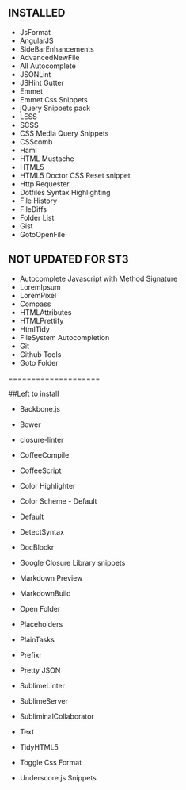 ## INSTALLED
 - JsFormat 
 - AngularJS
 - SideBarEnhancements
 - AdvancedNewFile
 - All Autocomplete
 - JSONLint
 - JSHint Gutter
 - Emmet
 - Emmet Css Snippets
 - jQuery Snippets pack
 - LESS
 - SCSS
 - CSS Media Query Snippets
 - CSScomb
 - Haml
 - HTML Mustache
 - HTML5
 - HTML5 Doctor CSS Reset snippet
 - Http Requester
 - Dotfiles Syntax Highlighting
 - File History
 - FileDiffs
 - Folder List
 - Gist
 - GotoOpenFile
 
## NOT UPDATED FOR ST3


 - Autocomplete Javascript with Method Signature
 - LoremIpsum
 - LoremPixel
 - Compass
 - HTMLAttributes
 - HTMLPrettify
 - HtmlTidy
 - FileSystem Autocompletion
 - Git
 - Github Tools
 - Goto Folder
   
 ====================


##Left to install
 
 - Backbone.js
 - Bower
 - closure-linter
 - CoffeeCompile
 - CoffeeScript
 - Color Highlighter
 - Color Scheme - Default
 - Default
 - DetectSyntax
 - DocBlockr
 - Google Closure Library snippets
 - Markdown Preview
 - MarkdownBuild
 - Open Folder
 - Placeholders
 - PlainTasks
 - Prefixr
 - Pretty JSON
 - SublimeLinter
 - SublimeServer
 - SubliminalCollaborator

 - Text
 - TidyHTML5
 - Toggle Css Format
 - Underscore.js Snippets